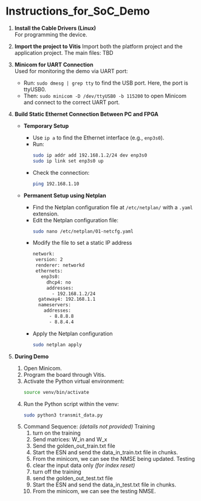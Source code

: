 # Instructions_for_SoC_Demo

1. **Install the Cable Drivers (Linux)**  
   For programming the device.

2. **Import the project to Vitis**
   Import both the platform project and the application project.
   The main files: TBD
   
4. **Minicom for UART Connection**  
   Used for monitoring the demo via UART port:
   - Run: `sudo dmesg | grep tty` to find the USB port. Here, the port is ttyUSB0.
   - Then: `sudo minicom -D /dev/ttyUSB0 -b 115200` to open Minicom and connect to the correct UART port.

5. **Build Static Ethernet Connection Between PC and FPGA**

   - **Temporary Setup**  
     - Use `ip a` to find the Ethernet interface (e.g., `enp3s0`).
     - Run:
       ```bash
       sudo ip addr add 192.168.1.2/24 dev enp3s0
       sudo ip link set enp3s0 up
       ```
     - Check the connection:
       ```bash
       ping 192.168.1.10
       ```

   - **Permanent Setup using Netplan**  
     - Find the Netplan configuration file at `/etc/netplan/` with a `.yaml` extension.
     - Edit the Netplan configuration file:
       ```bash
       sudo nano /etc/netplan/01-netcfg.yaml
       ```
     - Modify the file to set a static IP address
       ```bash
       network:
        version: 2
        renderer: networkd
        ethernets:
          enp3s0:
            dhcp4: no
            addresses:
              - 192.168.1.2/24
         gateway4: 192.168.1.1
         nameservers:
           addresses:
             - 8.8.8.8
             - 8.8.4.4
     - Apply the Netplan configuration
       ```bash
       sudo netplan apply
       ```

6. **During Demo**

   1. Open Minicom.
   2. Program the board through Vitis.
   3. Activate the Python virtual environment:
      ```bash
      source venv/bin/activate
      ```
   4. Run the Python script within the venv:
      ```bash
      sudo python3 transmit_data.py
      ```
   5. Command Sequence: *(details not provided)*
      Training
      1. turn on the training
      2. Send matrices: W_in and W_x
      3. Send the golden_out_train.txt file
      4. Start the ESN and send the data_in_train.txt file in chunks.
      5. From the minicom, we can see the NMSE being updated.
      Testing
      1. clear the input data only *(for index reset)*
      2. turn off the training
      3. send the golden_out_test.txt file
      4. Start the ESN and send the data_in_test.txt file in chunks.
      5. From the minicom, we can see the testing NMSE.
